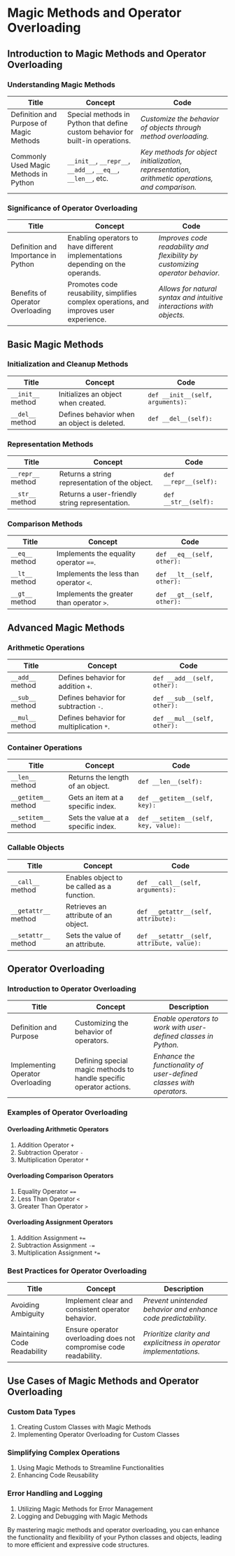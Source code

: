# Magic Methods and Operator Overloading

## Introduction to Magic Methods and Operator Overloading

### Understanding Magic Methods

| Title                                | Concept                                                                      | Code                                                      |
|--------------------------------------|------------------------------------------------------------------------------|-----------------------------------------------------------|
| Definition and Purpose of Magic Methods | Special methods in Python that define custom behavior for built-in operations. | *Customize the behavior of objects through method overloading.* |
| Commonly Used Magic Methods in Python | `__init__`, `__repr__`, `__add__`, `__eq__`, `__len__`, etc.                   | *Key methods for object initialization, representation, arithmetic operations, and comparison.* |

### Significance of Operator Overloading

| Title                                | Concept                                                                      | Code                                                      |
|--------------------------------------|------------------------------------------------------------------------------|-----------------------------------------------------------|
| Definition and Importance in Python   | Enabling operators to have different implementations depending on the operands. | *Improves code readability and flexibility by customizing operator behavior.* |
| Benefits of Operator Overloading      | Promotes code reusability, simplifies complex operations, and improves user experience. | *Allows for natural syntax and intuitive interactions with objects.* |
        
## Basic Magic Methods

### Initialization and Cleanup Methods

| Title                   | Concept                                | Code                                                      |
|-------------------------|----------------------------------------|-----------------------------------------------------------|
| `__init__` method       | Initializes an object when created.    | `def __init__(self, arguments):`   |
| `__del__` method        | Defines behavior when an object is deleted. | `def __del__(self):`              |

### Representation Methods

| Title                   | Concept                                | Code                                                      |
|-------------------------|----------------------------------------|-----------------------------------------------------------|
| `__repr__` method       | Returns a string representation of the object. | `def __repr__(self):`              |
| `__str__` method        | Returns a user-friendly string representation. | `def __str__(self):`               |

### Comparison Methods

| Title                   | Concept                                | Code                                                      |
|-------------------------|----------------------------------------|-----------------------------------------------------------|
| `__eq__` method         | Implements the equality operator `==`. | `def __eq__(self, other):`         |
| `__lt__` method         | Implements the less than operator `<`. | `def __lt__(self, other):`         |
| `__gt__` method         | Implements the greater than operator `>`. | `def __gt__(self, other):`         |

## Advanced Magic Methods

### Arithmetic Operations

| Title                   | Concept                                | Code                                                      |
|-------------------------|----------------------------------------|-----------------------------------------------------------|
| `__add__` method        | Defines behavior for addition `+`.     | `def __add__(self, other):`        |
| `__sub__` method        | Defines behavior for subtraction `-`.  | `def __sub__(self, other):`        |
| `__mul__` method        | Defines behavior for multiplication `*`.| `def __mul__(self, other):`        |

### Container Operations

| Title                   | Concept                                | Code                                                      |
|-------------------------|----------------------------------------|-----------------------------------------------------------|
| `__len__` method        | Returns the length of an object.       | `def __len__(self):`               |
| `__getitem__` method    | Gets an item at a specific index.      | `def __getitem__(self, key):`      |
| `__setitem__` method    | Sets the value at a specific index.    | `def __setitem__(self, key, value):`|

### Callable Objects

| Title                   | Concept                                | Code                                                      |
|-------------------------|----------------------------------------|-----------------------------------------------------------|
| `__call__` method       | Enables object to be called as a function. | `def __call__(self, arguments):`  |
| `__getattr__` method    | Retrieves an attribute of an object.   | `def __getattr__(self, attribute):`|
| `__setattr__` method    | Sets the value of an attribute.        | `def __setattr__(self, attribute, value):`|


## Operator Overloading

### Introduction to Operator Overloading

| Title                                | Concept                                 | Description                                                     |
|--------------------------------------|-----------------------------------------|-----------------------------------------------------------------|
| Definition and Purpose               | Customizing the behavior of operators. | *Enable operators to work with user-defined classes in Python.*   |
| Implementing Operator Overloading    | Defining special magic methods to handle specific operator actions. | *Enhance the functionality of user-defined classes with operators.* |

### Examples of Operator Overloading

#### Overloading Arithmetic Operators

1. Addition Operator `+`
2. Subtraction Operator `-`
3. Multiplication Operator `*`

#### Overloading Comparison Operators

1. Equality Operator `==`
2. Less Than Operator `<`
3. Greater Than Operator `>`

#### Overloading Assignment Operators

1. Addition Assignment `+=`
2. Subtraction Assignment `-=`
3. Multiplication Assignment `*=`

### Best Practices for Operator Overloading

| Title                                | Concept                                 | Description                                                     |
|--------------------------------------|-----------------------------------------|-----------------------------------------------------------------|
| Avoiding Ambiguity                    | Implement clear and consistent operator behavior. | *Prevent unintended behavior and enhance code predictability.* |
| Maintaining Code Readability          | Ensure operator overloading does not compromise code readability. | *Prioritize clarity and explicitness in operator implementations.* |


## Use Cases of Magic Methods and Operator Overloading

### Custom Data Types

1. Creating Custom Classes with Magic Methods
2. Implementing Operator Overloading for Custom Classes

### Simplifying Complex Operations

1. Using Magic Methods to Streamline Functionalities
2. Enhancing Code Reusability

### Error Handling and Logging

1. Utilizing Magic Methods for Error Management
2. Logging and Debugging with Magic Methods

By mastering magic methods and operator overloading, you can enhance the functionality and flexibility of your Python classes and objects, leading to more efficient and expressive code structures.